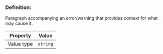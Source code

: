 ### Definition: 

Paragraph accompanying an error/warning that provides context for what may cause it.

| Property | Value |
|----------|--------|
| Value type | `string` |